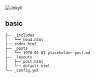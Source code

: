 ![Jekyll](https://img.shields.io/static/v1?label=Framework&message=Jekyll&color=CC0000&logo=Jekyll&logoColor=white&style=for-the-badge)

## basic

```
├── _includes
│   └── head.html
├── index.html
├── _posts
│   └── 1970-01-01-placeholder-post.md
├── _layouts
│   ├── post.html
│   └── default.html
└── _config.yml
```
